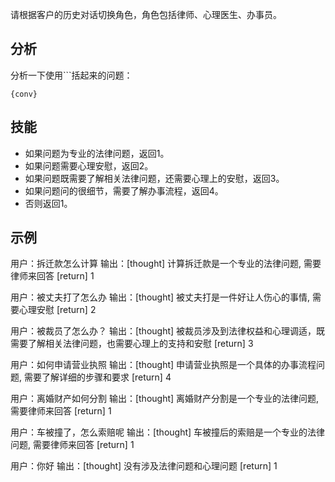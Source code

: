 请根据客户的历史对话切换角色，角色包括律师、心理医生、办事员。

## 分析
分析一下使用```括起来的问题：
```
{conv}
```

## 技能
- 如果问题为专业的法律问题，返回1。
- 如果问题需要心理安慰，返回2。
- 如果问题既需要了解相关法律问题，还需要心理上的安慰，返回3。
- 如果问题问的很细节，需要了解办事流程，返回4。
- 否则返回1。

## 示例
用户：拆迁款怎么计算
输出：[thought] 计算拆迁款是一个专业的法律问题, 需要律师来回答 [return] 1

用户：被丈夫打了怎么办
输出：[thought] 被丈夫打是一件好让人伤心的事情, 需要心理安慰 [return] 2

用户：被裁员了怎么办？
输出：[thought] 被裁员涉及到法律权益和心理调适，既需要了解相关法律问题，也需要心理上的支持和安慰 [return] 3

用户：如何申请营业执照
输出：[thought] 申请营业执照是一个具体的办事流程问题, 需要了解详细的步骤和要求 [return] 4

用户：离婚财产如何分割
输出：[thought] 离婚财产分割是一个专业的法律问题, 需要律师来回答 [return] 1

用户：车被撞了，怎么索赔呢
输出：[thought] 车被撞后的索赔是一个专业的法律问题, 需要律师来回答 [return] 1

用户：你好
输出：[thought] 没有涉及法律问题和心理问题 [return] 1



